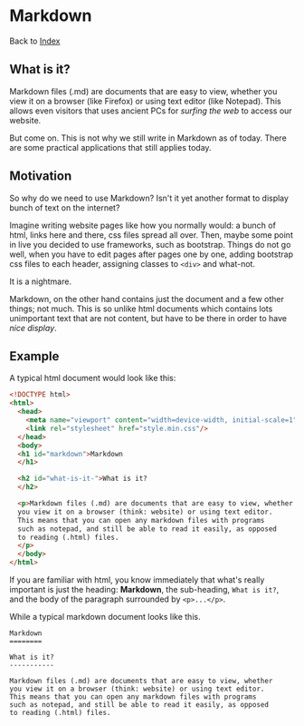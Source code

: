 Markdown
========

Back to [Index](index.html#-markdown-markdown-html-)

What is it?
-----------

Markdown files (.md) are documents that are easy to view, whether
you view it on a browser (like Firefox) or using text editor (like Notepad).
This allows even visitors that uses ancient PCs for _surfing the web_ to access
our website.

But come on. This is not why we still write in Markdown as of today.
There are some practical applications that still applies today.

Motivation
-----------

So why do we need to use Markdown? Isn't it yet another format to 
display bunch of text on the internet?

Imagine writing website pages like how you normally would: a bunch of
html, links here and there, css files spread all over. Then, maybe some
point in live you decided to use frameworks, such as bootstrap. Things
do not go well, when you have to edit pages after pages one by one, adding
bootstrap css files to each header, assigning classes to `<div>` and what-not.

It is a nightmare.

Markdown, on the other hand contains just the document and a few other things;
not much. This is so unlike html documents which contains lots unimportant text
that are not content, but have to be there in order to have _nice display_.

Example
-------

A typical html document would look like this:
```html
<!DOCTYPE html>
<html>
  <head>
    <meta name="viewport" content="width=device-width, initial-scale=1"/>
    <link rel="stylesheet" href="style.min.css"/>
  </head>
  <body>
  <h1 id="markdown">Markdown
  </h1>

  <h2 id="what-is-it-">What is it?
  </h2>

  <p>Markdown files (.md) are documents that are easy to view, whether
  you view it on a browser (think: website) or using text editor.
  This means that you can open any markdown files with programs
  such as notepad, and still be able to read it easily, as opposed
  to reading (.html) files.
  </p>
  </body>
</html>
```

If you are familiar with html, you know immediately that what's really
important is just the heading: __Markdown__, the sub-heading, `What is it?`, and
the body of the paragraph surrounded by `<p>...</p>`.

While a typical markdown document looks like this.
```
Markdown
========

What is it?
-----------

Markdown files (.md) are documents that are easy to view, whether
you view it on a browser (think: website) or using text editor.
This means that you can open any markdown files with programs
such as notepad, and still be able to read it easily, as opposed
to reading (.html) files.
```